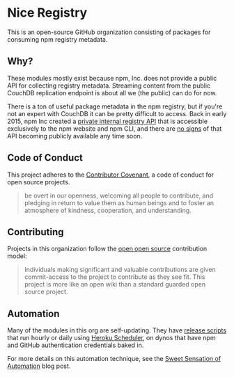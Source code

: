# Nice Registry

This is an open-source GitHub organization consisting of packages for consuming
npm registry metadata.

## Why?

These modules mostly exist because npm, Inc. does not provide a public API
for collecting registry metadata. Streaming content from the public CouchDB
replication endpoint is about all we (the public) can do for now.

There is a ton of useful package metadata in the npm registry, but if
you're not an expert with CouchDB it can be pretty difficult to access. Back in
early 2015, npm Inc created a
[private internal registry API](https://github.com/npm/public-api) that is
accessible exclusively to the npm website and npm CLI, and there are
[no signs](https://github.com/npm/public-api/issues) of that API becoming
publicly available any time soon.

## Code of Conduct

This project adheres to the
[Contributor Covenant](http://contributor-covenant.org/), a code of conduct for
open source projects.

> be overt in our openness, welcoming all people to contribute, and pledging in return to value them as human beings and to foster an atmosphere of kindness, cooperation, and understanding.

## Contributing

Projects in this organization follow the [open open source](http://openopensource.org/)
contribution model:

> Individuals making significant and valuable contributions are given commit-access to the project to contribute as they see fit. This project is more like an open wiki than a standard guarded open source project.

## Automation

Many of the modules in this org are self-updating. They have [release scripts](https://github.com/nice-registry/owners/blob/8a7002c4cf85b2834266cbcdd816523e02e5ffbe/script/release.sh)
that run hourly or daily using
[Heroku Scheduler](https://devcenter.heroku.com/articles/scheduler), on dynos
that have npm and GitHub authentication credentials baked in.

For more details on this automation technique, see the
[Sweet Sensation of Automation](http://zeke.sikelianos.com/npm-and-github-automation-with-heroku/)
blog post.

